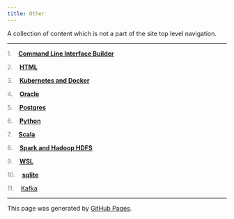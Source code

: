 ```yaml
---
title: Other
---
```


A collection of content which is not a part of the site top level navigation.
<hr>


<span style="color: grey">1.</span>&nbsp;&nbsp;&nbsp; <b><a id="listitem1" href="/Other-O/Command_Line_Interface_Builder/">Command Line Interface Builder</a></b>

<span style="color: grey">2.</span>&nbsp;&nbsp;&nbsp; <b><a id="listitem2" href="/Other-O/HTML/">HTML</a></b>

<span style="color: grey">3.</span>&nbsp;&nbsp;&nbsp; <b><a id="listitem3" href="/Other-O/Kubernetes_and_Docker/">Kubernetes and Docker</a></b>

<span style="color: grey">4.</span>&nbsp;&nbsp;&nbsp; <b><a id="listitem4" href="/Other-O/Oracle/">Oracle</a></b>

<span style="color: grey">5.</span>&nbsp;&nbsp;&nbsp; <b><a id="listitem5" href="/Other-O/Postgres/">Postgres</a></b>

<span style="color: grey">6.</span>&nbsp;&nbsp;&nbsp; <b><a id="listitem6" href="/Other-O/Python/">Python</a></b>

<span style="color: grey">7.</span>&nbsp;&nbsp;&nbsp; <b><a id="listitem7" href="/Other-O/Scala/">Scala</a></b>

<span style="color: grey">8.</span>&nbsp;&nbsp;&nbsp; <b><a id="listitem8" href="/Other-O/Spark_and_Hadoop_HDFS/">Spark and Hadoop HDFS</a></b>

<span style="color: grey">9.</span>&nbsp;&nbsp;&nbsp; <b><a id="listitem9" href="/Other-O/WSL/">WSL</a></b>

<span style="color: grey">10.</span>&nbsp;&nbsp;&nbsp; <b><a id="listitem10" href="/Other-O/sqlite/">sqlite</a></b>

<span style="color: grey">11.</span>&nbsp;&nbsp;&nbsp; <a id="listitem11" href="Kafka.html">Kafka</a>
<script>gMaxNum=12-1</script>

<hr>
<p class="pagedate">This page was generated by <a href=".">GitHub Pages</a>.</p>
